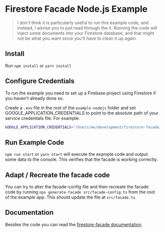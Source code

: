 # Firestore Facade Node.js Example

> I don't think it is particularly useful to run this example code, and instead,
> I advise you to just read through the it. Running the code will inject some
> documents into your Firestore database, and that might not be what you want
> since you'll have to clean it up again.

## Install

Run `npm install` or `yarn install`

## Configure Credentials

To run the example you need to set up a Firebase project using Firestore if you
haven't already done so.

Create a `.env` file in the root of the `example-nodejs` folder and set
GOOGLE_APPLICATION_CREDENTIALS to point to the absolute path of your service
credentials file. For example:

```sh
GOOGLE_APPLICATION_CREDENTIALS="/Users/me/development/firestore-facade/credentials/service-account-key.json"
```

## Run Example Code

`npm run start` or `yarn start` will execute the example code and output some
data to the console. This verifies that the facade is working correctly.

## Adapt / Recreate the facade code

You can try to alter the facade-config file and then recreate the facade code by
running `npx generate-facade src/facade-config.ts` from the root of the example
app. This should update the file at `src/facade.ts`.

## Documentation

Besides the code you can read the [firestore-facade
documentation](../facade/README.md).
